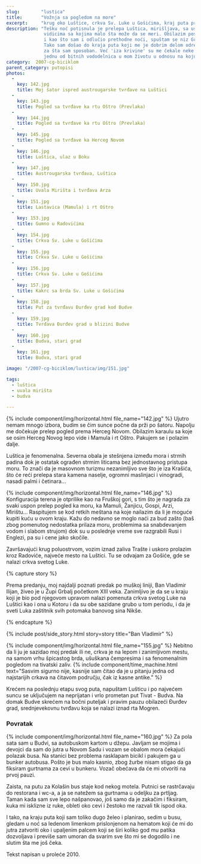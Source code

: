 ```yaml
---
slug:        "lustica"
title:       "Vožnja sa pogledom na more"
excerpt:     "krug oko Luštice, crkva Sv. Luke u Gošićima, kraj puta preko Grblja do Budve"
description: "Tešku noć potisnula je prelepa Luštica, mirišljava, sa usponima i spustovima koji su taman po meri, i sa 
              vidicima sa kojima malo šta može da se meri. Obilazim poslednji bitan lokalitet koji sam imao u planu, 
              i kao što sam i odlučio prethodne noći, spuštam se niz Grbalj do Budve i kupujem autobusku kartu. 
              Tako sam došao do kraja puta koji me je dobrim delom odredio i obeležio - video sam šta i koliko mogu i
              za šta sam sposoban. Već 'iza krivine' su me čekale neke druge prekretnice i lomovi, i to sve zajedno čini 
              jednu od bitnih vododelnica u mom životu u odnosu na koju delim vreme na 'pre' i 'posle'."
category:  2007-cg-biciklom
parent_category: putopisi
photos:
  -
    key: 142.jpg
    title: Moj šator ispred austrougarske tvrđave na Luštici
  -
    key: 143.jpg
    title: Pogled sa tvrđave ka rtu Oštro (Prevlaka)
  -
    key: 144.jpg
    title: Pogled sa tvrđave ka rtu Oštro (Prevlaka)
  -
    key: 145.jpg
    title: Pogled sa tvrđave ka Herceg Novom
  -
    key: 146.jpg
    title: Luštica, ulaz u Boku
  -
    key: 147.jpg
    title: Austrougarska tvrđava, Luštica
  -
    key: 150.jpg
    title: Uvala Mirišta i tvrđava Arza
  -
    key: 151.jpg
    title: Lastavica (Mamula) i rt Oštro
  -
    key: 153.jpg
    title: Gumno u Radovićima
  -
    key: 154.jpg
    title: Crkva Sv. Luke u Gošićima
  -
    key: 155.jpg
    title: Crkva Sv. Luke u Gošićima
  -
    key: 156.jpg
    title: Crkva Sv. Luke u Gošićima
  -
    key: 157.jpg
    title: Kakrc sa brda Sv. Luke u Gošićima
  -
    key: 158.jpg
    title: Put za tvrđavu Đurđev grad kod Budve
  -
    key: 159.jpg
    title: Tvrđava Đurđev grad u blizini Budve
  -
    key: 160.jpg
    title: Budva, stari grad
  -
    key: 161.jpg
    title: Budva, stari grad

image: "/2007-cg-biciklom/lustica/img/151.jpg"

tags:
  - luštica
  - uvala mirišta
  - budva
  
---
```


{% include component/img/horizontal.html file_name="142.jpg" %}
Ujutro nemam mnogo izbora, budim se čim sunce počne da prži po šatoru. Napolju me dočekuje prelep pogled prema Herceg 
Novom. Obilazim karaulu sa koje se osim Herceg Novog lepo vide i Mamula i rt Oštro. Pakujem se i polazim dalje.

Luštica je fenomenalna. Severna obala je stešnjena između mora i strmih padina dok je ostatak ograđen strmim liticama 
bez jednostavnog pristupa moru. To znači da je masovnom turizmu nezanimljivo sve što je iza Krašića, što će reći 
prelepa stara kamena naselje, ogromni maslinjaci i vinogradi, nasadi palmi i četinara...

{% include component/img/horizontal.html file_name="146.jpg" %}
Konfiguracija terena je otprilike kao na Fruškoj gori, s tim što je nagrada za svaki uspon prelep pogled ka moru, ka 
Mamuli, Žanjicu, Gospi, Arzi, Mirištu... Raspitujem se kod retkih meštana na koje nailazim da li je moguće kupiti kuću 
u ovom kraju. Kažu do nedavno se moglo naći za bud zašto (baš zbog pomenutog nedostatka prilaza moru, problemima sa 
snabdevanjem vodom i slabom strujom) dok su u poslednje vreme sve razgrabili Rusi i Englezi, pa su i cene jako skočile.

Završavajući krug poluostrvom, vozim iznad zaliva Trašte i uskoro prolazim kroz Radoviće, najveće mesto na Luštici. Tu 
se odvajam za Gošiće, gde se nalazi crkva svetog Luke.
 
{% capture story %}
<p>Prema predanju, moj najdalji poznati predak po muškoj liniji, Ban Vladimir Ilijan, živeo je u Župi Grbalj početkom XIII 
veka. Zanimljivo je da se u kraju koji je bio pod njegovom upravom nalazi pomenuta crkva svetog Luke na Luštici kao i 
ona u Kotoru i da su obe sazidane grubo u tom periodu, i da je sveti Luka zaštitnik svih potomaka banovog sina Nikše.</p>
{% endcapture %}

{% include post/side_story.html story=story title="Ban Vladimir" %}

{% include component/img/horizontal.html file_name="155.jpg" %}
Nebitno da li ju je sazidao moj predak ili ne, crkva je na lepom i zanimljivom mestu, na samom vrhu špicastog brda, 
ušuškana čempresima i sa fenomenalnim pogledom na tivatski zaliv.
{% include component/time_machine.html text="Sasvim sigurno nije, kasnije sam čitao da je u pitanju jedna od najstarijih crkava na čitavom području, čak iz kasne antike." %}

Krećem na poslednju etapu svog puta, napuštam Lušticu i po najvećem suncu se uključujem na neprijatan i vrlo prometan 
put Tivat - Budva. Na domak Budve skrećem na bočni puteljak i pravim pauzu obilazeći Đurđev grad, srednjevekovnu 
tvrđavu koja se nalazi iznad rta Mogren.
 
### Povratak

{% include component/img/horizontal.html file_name="160.jpg" %}
Za pola sata sam u Budvi, sa autobuskom kartom u džepu. Javljam se mojima i devojci da sam do jutra u Novom Sadu i 
vozam se obalom mora čekajući polazak busa. Na stanici bez problema rasklapam bicikl i pakujem ga u bunker autobusa. 
Pošto je bus malo kasnio, zbog žurbe nisam stigao da ga fiksiram gurtnama za cevi u bunkeru. Vozač obećava da će mi 
otvoriti na prvoj pauzi.

Zaista, na putu za Kolašin bus staje kod nekog motela. Putnici se rastrčavaju do restorana i wc-a, a ja se natežem sa 
gurtnama u odeljku za prtljag. Taman kada sam sve lepo našpanovao, još samo da je zakačim i fiksiram, kuka mi isklizne 
iz ruke, obleti oko cevi i žestoko me razvali tik ispod oka.

I tako, na kraju puta koji sam toliko dugo želeo i planirao, sedim u busu, gledam u noć sa ledenom limenkom 
prislonjenom na hematom koji će mi do jutra zatvoriti oko i upaljenim palcem koji se širi koliko god mu patika 
dozvoljava i previše sam umoran da svarim sve što mi se dogodilo i ne slutim šta me još čeka. 

<span class="caption text-muted pull-right">Tekst napisan u proleće 2010.</span>